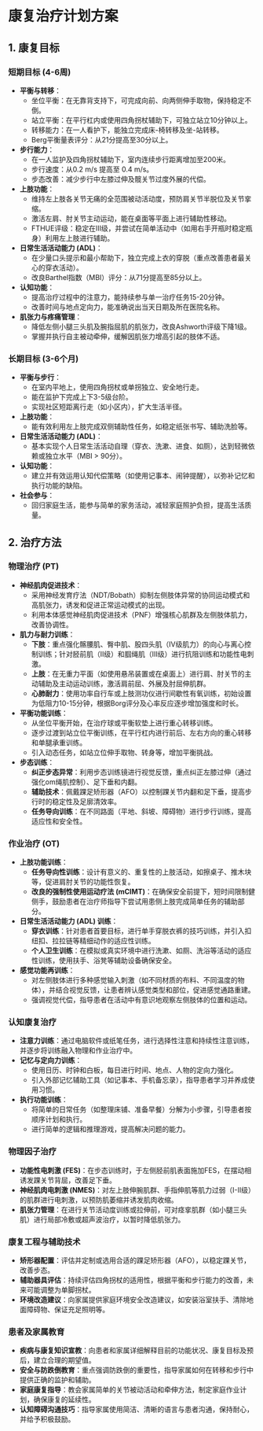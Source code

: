 # 康复治疗计划方案

## 1. 康复目标

### 短期目标 (4-6周)
*   **平衡与转移**：
    *   坐位平衡：在无靠背支持下，可完成向前、向两侧伸手取物，保持稳定不倒。
    *   站立平衡：在平行杠内或使用四角拐杖辅助下，可独立站立10分钟以上。
    *   转移能力：在一人看护下，能独立完成床-椅转移及坐-站转移。
    *   Berg平衡量表评分：从21分提高至30分以上。
*   **步行能力**：
    *   在一人监护及四角拐杖辅助下，室内连续步行距离增加至200米。
    *   步行速度：从0.2 m/s 提高至 0.4 m/s。
    *   步态改善：减少步行中左膝过伸及髋关节过度外展的代偿。
*   **上肢功能**：
    *   维持左上肢各关节无痛的全范围被动活动度，预防肩关节半脱位及关节挛缩。
    *   激活左肩、肘关节主动运动，能在桌面等平面上进行辅助性移动。
    *   FTHUE评级：稳定在III级，并尝试在简单活动中（如用右手开瓶时稳定瓶身）利用左上肢进行辅助。
*   **日常生活活动能力 (ADL)**：
    *   在少量口头提示和最小帮助下，独立完成上衣的穿脱（重点改善患者最关心的穿衣活动）。
    *   改良Barthel指数（MBI）评分：从71分提高至85分以上。
*   **认知功能**：
    *   提高治疗过程中的注意力，能持续参与单一治疗任务15-20分钟。
    *   改善时间与地点定向力，能准确说出当天日期及所在医院名称。
*   **肌张力与疼痛管理**：
    *   降低左侧小腿三头肌及腕指屈肌的肌张力，改良Ashworth评级下降1级。
    *   掌握并执行自主被动牵伸，缓解因肌张力增高引起的肢体不适。

### 长期目标 (3-6个月)
*   **平衡与步行**：
    *   在室内平地上，使用四角拐杖或单拐独立、安全地行走。
    *   能在监护下完成上下3-5级台阶。
    *   实现社区短距离行走（如小区内），扩大生活半径。
*   **上肢功能**：
    *   能有效利用左上肢完成双侧辅助性任务，如稳定纸张书写、辅助洗脸等。
*   **日常生活活动能力 (ADL)**：
    *   基本实现个人日常生活活动自理（穿衣、洗漱、进食、如厕），达到轻微依赖或独立水平（MBI > 90分）。
*   **认知功能**：
    *   建立并有效运用认知代偿策略（如使用记事本、闹钟提醒），以弥补记忆和执行功能的缺陷。
*   **社会参与**：
    *   回归家庭生活，能参与简单的家务活动，减轻家庭照护负担，提高生活质量。

## 2. 治疗方法

### 物理治疗 (PT)
*   **神经肌肉促进技术**：
    *   采用神经发育疗法（NDT/Bobath）抑制左侧肢体异常的协同运动模式和高肌张力，诱发和促进正常运动模式的出现。
    *   利用本体感觉神经肌肉促进技术（PNF）增强核心肌群及左侧肢体肌力，改善协调性。
*   **肌力与耐力训练**：
    *   **下肢**：重点强化髂腰肌、臀中肌、股四头肌（IV级肌力）的向心与离心控制训练；针对胫前肌（II级）和腘绳肌（III级）进行抗阻训练和功能性电刺激。
    *   **上肢**：在无重力平面（如使用悬吊装置或在桌面上）进行肩、肘关节的主动辅助及主动运动训练，激活肩前屈、外展及肘屈伸肌群。
    *   **心肺耐力**：使用功率自行车或上肢测功仪进行间歇性有氧训练，初始设置为低阻力10-15分钟，根据Borg评分及心率反应逐步增加强度和时长。
*   **平衡功能训练**：
    *   从坐位平衡开始，在治疗球或平衡软垫上进行重心转移训练。
    *   逐步过渡到站立位平衡训练，在平行杠内进行前后、左右方向的重心转移和单腿承重训练。
    *   引入动态任务，如站立位伸手取物、转身等，增加平衡挑战。
*   **步态训练**：
    *   **纠正步态异常**：利用步态训练镜进行视觉反馈，重点纠正左膝过伸（通过强化om绳肌控制）、足下垂和内翻。
    *   **辅助技术**：佩戴踝足矫形器（AFO）以控制踝关节内翻和足下垂，提高步行时的稳定性及足廓清效率。
    *   **任务导向训练**：在不同路面（平地、斜坡、障碍物）进行步行训练，提高适应性和安全性。

### 作业治疗 (OT)
*   **上肢功能训练**：
    *   **任务导向性训练**：设计有意义的、重复性的上肢活动，如擦桌子、推木块等，促进肩肘关节的功能性恢复。
    *   **改良的强制性使用运动疗法 (mCIMT)**：在确保安全前提下，短时间限制健侧手，鼓励患者在治疗师指导下尝试用患侧上肢完成简单任务的辅助部分。
*   **日常生活活动能力 (ADL) 训练**：
    *   **穿衣训练**：针对患者首要目标，进行单手穿脱衣裤的技巧训练，并引入扣纽扣、拉拉链等精细动作的适应性训练。
    *   **个人卫生训练**：在模拟或真实环境中进行洗漱、如厕、洗浴等活动的适应性训练，使用扶手、浴凳等辅助设备确保安全。
*   **感觉功能再训练**：
    *   对左侧肢体进行多种感觉输入刺激（如不同材质的布料、不同温度的物体），并结合视觉反馈，让患者辨认感觉类型和部位，促进感觉通路重建。
    *   强调视觉代偿，指导患者在活动中有意识地观察左侧肢体的位置和运动。

### 认知康复治疗
*   **注意力训练**：通过电脑软件或纸笔任务，进行选择性注意和持续性注意训练，并逐步将训练融入物理和作业治疗中。
*   **记忆与定向力训练**：
    *   使用日历、时钟和白板，每日进行时间、地点、人物的定向力强化。
    *   引入外部记忆辅助工具（如记事本、手机备忘录），指导患者学习并养成使用习惯。
*   **执行功能训练**：
    *   将简单的日常任务（如整理床铺、准备早餐）分解为小步骤，引导患者按顺序计划和执行。
    *   进行简单的逻辑和推理游戏，提高解决问题的能力。

### 物理因子治疗
*   **功能性电刺激 (FES)**：在步态训练时，于左侧胫前肌表面施加FES，在摆动相诱发踝关节背屈，改善足下垂。
*   **神经肌肉电刺激 (NMES)**：对左上肢伸腕肌群、手指伸肌等肌力过弱（I-II级）的肌群进行电刺激，以预防肌萎缩并诱发肌肉收缩。
*   **肌张力管理**：在进行关节活动度训练或拉伸前，可对痉挛肌群（如小腿三头肌）进行局部冷敷或超声波治疗，以暂时降低肌张力。

### 康复工程与辅助技术
*   **矫形器配置**：评估并定制或选用合适的踝足矫形器（AFO），以稳定踝关节，改善步态。
*   **辅助器具评估**：持续评估四角拐杖的适用性，根据平衡和步行能力的改善，未来可能调整为单脚拐杖。
*   **环境改造建议**：向家属提供家庭环境安全改造建议，如安装浴室扶手、清除地面障碍物、保证充足照明等。

### 患者及家属教育
*   **疾病与康复知识宣教**：向患者和家属详细解释目前的功能状况、康复目标及预后，建立合理的期望值。
*   **安全与防跌倒教育**：重点强调防跌倒的重要性，指导家属如何在转移和步行中提供正确的监护和辅助。
*   **家庭康复指导**：教会家属简单的关节被动活动和牵伸方法，制定家庭作业计划，确保康复的延续性。
*   **认知障碍沟通技巧**：指导家属使用简洁、清晰的语言与患者沟通，保持耐心，并给予积极鼓励。